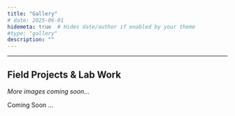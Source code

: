 ```yaml
---
title: "Gallery"
# date: 2025-06-01
hidemeta: true  # Hides date/author if enabled by your theme
#type: "gallery"
description: ""
---
```


<!--# Gallery-->
---

## Field Projects & Lab Work

*More images coming soon...*

Coming Soon ... 

